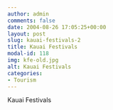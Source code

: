 ```yaml
---
author: admin
comments: false
date: 2004-08-26 17:05:25+00:00
layout: post
slug: kauai-festivals-2
title: Kauai Festivals
modal-id: 118
img: kfe-old.jpg
alt: Kauai Festivals
categories:
- Tourism
---
```

Kauai Festivals
